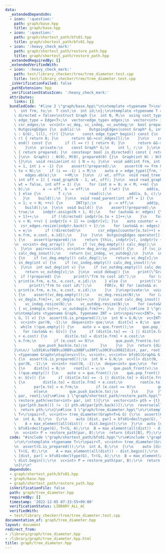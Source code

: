 ```yaml
---
data:
  _extendedDependsOn:
  - icon: ':question:'
    path: graph/base.hpp
    title: graph/base.hpp
  - icon: ':question:'
    path: graph/shortest_path/bfs01.hpp
    title: graph/shortest_path/bfs01.hpp
  - icon: ':heavy_check_mark:'
    path: graph/shortest_path/restore_path.hpp
    title: graph/shortest_path/restore_path.hpp
  _extendedRequiredBy: []
  _extendedVerifiedWith:
  - icon: ':heavy_check_mark:'
    path: test/library_checker/tree/tree_diameter.test.cpp
    title: test/library_checker/tree/tree_diameter.test.cpp
  _isVerificationFailed: false
  _pathExtension: hpp
  _verificationStatusIcon: ':heavy_check_mark:'
  attributes:
    links: []
  bundledCode: "#line 2 \"graph/base.hpp\"\n\ntemplate <typename T>\nstruct Edge {\n\
    \  int frm, to;\n  T cost;\n  int id;\n};\n\ntemplate <typename T = int, bool\
    \ directed = false>\nstruct Graph {\n  int N, M;\n  using cost_type = T;\n  using\
    \ edge_type = Edge<T>;\n  vector<edge_type> edges;\n  vector<int> indptr;\n  vector<edge_type>\
    \ csr_edges;\n  vc<int> vc_deg, vc_indeg, vc_outdeg;\n  bool prepared;\n\n  class\
    \ OutgoingEdges {\n  public:\n    OutgoingEdges(const Graph* G, int l, int r)\
    \ : G(G), l(l), r(r) {}\n\n    const edge_type* begin() const {\n      if (l ==\
    \ r) { return 0; }\n      return &G->csr_edges[l];\n    }\n\n    const edge_type*\
    \ end() const {\n      if (l == r) { return 0; }\n      return &G->csr_edges[r];\n\
    \    }\n\n  private:\n    const Graph* G;\n    int l, r;\n  };\n\n  bool is_prepared()\
    \ { return prepared; }\n  constexpr bool is_directed() const { return directed;\
    \ }\n\n  Graph() : N(0), M(0), prepared(0) {}\n  Graph(int N) : N(N), M(0), prepared(0)\
    \ {}\n\n  void resize(int n) { N = n; }\n\n  void add(int frm, int to, T cost\
    \ = 1, int i = -1) {\n    assert(!prepared);\n    assert(0 <= frm && 0 <= to &&\
    \ to < N);\n    if (i == -1) i = M;\n    auto e = edge_type({frm, to, cost, i});\n\
    \    edges.eb(e);\n    ++M;\n  }\n\n  // wt, off\n  void read_tree(bool wt = false,\
    \ int off = 1) { read_graph(N - 1, wt, off); }\n\n  void read_graph(int M, bool\
    \ wt = false, int off = 1) {\n    for (int m = 0; m < M; ++m) {\n      INT(a,\
    \ b);\n      a -= off, b -= off;\n      if (!wt) {\n        add(a, b);\n     \
    \ } else {\n        T c;\n        read(c);\n        add(a, b, c);\n      }\n \
    \   }\n    build();\n  }\n\n  void read_parent(int off = 1) {\n    for (int v\
    \ = 1; v < N; ++v) {\n      INT(p);\n      p -= off;\n      add(p, v);\n    }\n\
    \    build();\n  }\n\n  void build() {\n    assert(!prepared);\n    prepared =\
    \ true;\n    indptr.assign(N + 1, 0);\n    for (auto&& e: edges) {\n      indptr[e.frm\
    \ + 1]++;\n      if (!directed) indptr[e.to + 1]++;\n    }\n    for (int v = 0;\
    \ v < N; ++v) { indptr[v + 1] += indptr[v]; }\n    auto counter = indptr;\n  \
    \  csr_edges.resize(indptr.back() + 1);\n    for (auto&& e: edges) {\n      csr_edges[counter[e.frm]++]\
    \ = e;\n      if (!directed)\n        csr_edges[counter[e.to]++] = edge_type({e.to,\
    \ e.frm, e.cost, e.id});\n    }\n  }\n\n  OutgoingEdges operator[](int v) const\
    \ {\n    assert(prepared);\n    return {this, indptr[v], indptr[v + 1]};\n  }\n\
    \n  vc<int> deg_array() {\n    if (vc_deg.empty()) calc_deg();\n    return vc_deg;\n\
    \  }\n\n  pair<vc<int>, vc<int>> deg_array_inout() {\n    if (vc_indeg.empty())\
    \ calc_deg_inout();\n    return {vc_indeg, vc_outdeg};\n  }\n\n  int deg(int v)\
    \ {\n    if (vc_deg.empty()) calc_deg();\n    return vc_deg[v];\n  }\n\n  int\
    \ in_deg(int v) {\n    if (vc_indeg.empty()) calc_deg_inout();\n    return vc_indeg[v];\n\
    \  }\n\n  int out_deg(int v) {\n    if (vc_outdeg.empty()) calc_deg_inout();\n\
    \    return vc_outdeg[v];\n  }\n\n  void debug() {\n    print(\"Graph\");\n  \
    \  if (!prepared) {\n      print(\"frm to cost id\");\n      for (auto&& e: edges)\
    \ print(e.frm, e.to, e.cost, e.id);\n    } else {\n      print(\"indptr\", indptr);\n\
    \      print(\"frm to cost id\");\n      FOR(v, N) for (auto&& e: (*this)[v])\
    \ print(e.frm, e.to, e.cost, e.id);\n    }\n  }\n\nprivate:\n  void calc_deg()\
    \ {\n    assert(vc_deg.empty());\n    vc_deg.resize(N);\n    for (auto&& e: edges)\
    \ vc_deg[e.frm]++, vc_deg[e.to]++;\n  }\n\n  void calc_deg_inout() {\n    assert(vc_indeg.empty());\n\
    \    vc_indeg.resize(N);\n    vc_outdeg.resize(N);\n    for (auto&& e: edges)\
    \ { vc_indeg[e.to]++, vc_outdeg[e.frm]++; }\n  }\n};\n#line 3 \"graph/shortest_path/bfs01.hpp\"\
    \n\ntemplate <typename Graph, typename INT = int>\npair<vc<INT>, vc<int>> bfs01(Graph&\
    \ G, ll v) {\n  assert(G.is_prepared());\n  int N = G.N;\n  vc<INT> dist(N, -1);\n\
    \  vc<int> par(N, -1);\n  deque<int> que;\n\n  dist[v] = 0;\n  que.push_front(v);\n\
    \  while (!que.empty()) {\n    auto v = que.front();\n    que.pop_front();\n \
    \   for (auto&& e: G[v]) {\n      if (dist[e.to] == -1 || dist[e.to] > dist[e.frm]\
    \ + e.cost) {\n        dist[e.to] = dist[e.frm] + e.cost;\n        par[e.to] =\
    \ e.frm;\n        if (e.cost == 0)\n          que.push_front(e.to);\n        else\n\
    \          que.push_back(e.to);\n      }\n    }\n  }\n  return {dist, par};\n\
    }\n\n// \u591A\u70B9\u30B9\u30BF\u30FC\u30C8\u3002[dist, par, root]\ntemplate\
    \ <typename Graph>\ntuple<vc<ll>, vc<int>, vc<int>> bfs01(Graph& G, vc<int> vs)\
    \ {\n  assert(G.is_prepared());\n  int N = G.N;\n  vc<ll> dist(N, -1);\n  vc<int>\
    \ par(N, -1);\n  vc<int> root(N, -1);\n  deque<int> que;\n\n  for (auto&& v: vs)\
    \ {\n    dist[v] = 0;\n    root[v] = v;\n    que.push_front(v);\n  }\n\n  while\
    \ (!que.empty()) {\n    auto v = que.front();\n    que.pop_front();\n    for (auto&&\
    \ e: G[v]) {\n      if (dist[e.to] == -1 || dist[e.to] > dist[e.frm] + e.cost)\
    \ {\n        dist[e.to] = dist[e.frm] + e.cost;\n        root[e.to] = root[e.frm];\n\
    \        par[e.to] = e.frm;\n        if (e.cost == 0)\n          que.push_front(e.to);\n\
    \        else\n          que.push_back(e.to);\n      }\n    }\n  }\n  return {dist,\
    \ par, root};\n}\n#line 1 \"graph/shortest_path/restore_path.hpp\"\nvector<int>\
    \ restore_path(vector<int> par, int t){\r\n  vector<int> pth = {t};\r\n  while\
    \ (par[pth.back()] != -1) pth.eb(par[pth.back()]);\r\n  reverse(all(pth));\r\n\
    \  return pth;\r\n}\n#line 3 \"graph/tree_diameter.hpp\"\n\r\ntemplate <typename\
    \ T>\r\npair<T, vc<int>> tree_diameter(Graph<T>& G) {\r\n  assert(G.is_prepared());\r\
    \n  int A, B;\r\n  {\r\n    auto [dist, par] = bfs01<decltype(G), T>(G, 0);\r\n\
    \    A = max_element(all(dist)) - dist.begin();\r\n  }\r\n  auto [dist, par] =\
    \ bfs01<decltype(G), T>(G, A);\r\n  B = max_element(all(dist)) - dist.begin();\r\
    \n  vc<int> P = restore_path(par, B);\r\n  return {dist[B], P};\r\n}\r\n"
  code: "#include \"graph/shortest_path/bfs01.hpp\"\r\n#include \"graph/shortest_path/restore_path.hpp\"\
    \r\n\r\ntemplate <typename T>\r\npair<T, vc<int>> tree_diameter(Graph<T>& G) {\r\
    \n  assert(G.is_prepared());\r\n  int A, B;\r\n  {\r\n    auto [dist, par] = bfs01<decltype(G),\
    \ T>(G, 0);\r\n    A = max_element(all(dist)) - dist.begin();\r\n  }\r\n  auto\
    \ [dist, par] = bfs01<decltype(G), T>(G, A);\r\n  B = max_element(all(dist)) -\
    \ dist.begin();\r\n  vc<int> P = restore_path(par, B);\r\n  return {dist[B], P};\r\
    \n}\r\n"
  dependsOn:
  - graph/shortest_path/bfs01.hpp
  - graph/base.hpp
  - graph/shortest_path/restore_path.hpp
  isVerificationFile: false
  path: graph/tree_diameter.hpp
  requiredBy: []
  timestamp: '2022-12-05 07:33:55+09:00'
  verificationStatus: LIBRARY_ALL_AC
  verifiedWith:
  - test/library_checker/tree/tree_diameter.test.cpp
documentation_of: graph/tree_diameter.hpp
layout: document
redirect_from:
- /library/graph/tree_diameter.hpp
- /library/graph/tree_diameter.hpp.html
title: graph/tree_diameter.hpp
---
```

